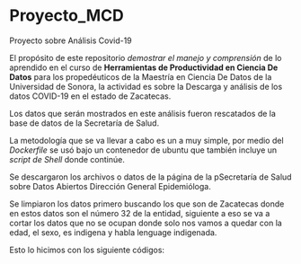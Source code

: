 # Proyecto_MCD
Proyecto sobre Análisis Covid-19

El propósito de este repositorio *demostrar el manejo y comprensión* de lo aprendido en el  curso de **Herramientas de Productividad en Ciencia De Datos** para los propedéuticos de la Maestría en Ciencia De Datos de la Universidad de Sonora, la actividad es sobre la Descarga y análisis de los datos COVID-19 en el estado de Zacatecas.

Los datos que serán mostrados en este análisis fueron rescatados de la base de datos de la Secretaría de Salud.

La metodología que se va llevar a cabo es un a muy simple, por medio del *Dockerfile* se usó bajo un contenedor de ubuntu que también incluye un *script de Shell* donde continúe.

Se descargaron los archivos o datos de la página de la pSecretaría de Salud sobre Datos Abiertos Dirección General Epidemióloga.

Se limpiaron los datos primero buscando los que son de Zacatecas donde en estos datos son el número 32 de la entidad, siguiente a eso se va a cortar los datos que no se ocupan donde solo nos vamos a quedar con la edad, el sexo, es indigena y habla lenguage indigenada.

Esto lo hicimos con los siguiente códigos: 



